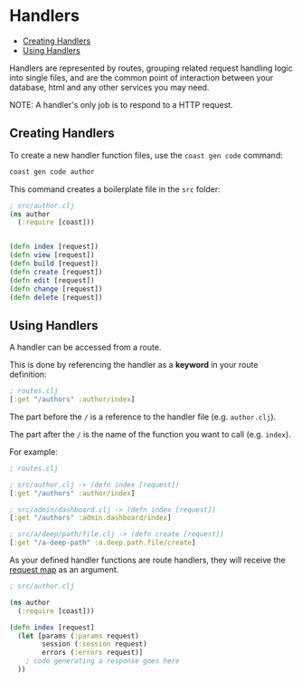 # Handlers

* [Creating Handlers](#user-content-creating-handlers)
* [Using Handlers](#user-content-using-handlers)

Handlers are represented by routes, grouping related request handling logic into single files, and are the common point of interaction between your database, html and any other services you may need.

NOTE: A handler's only job is to respond to a HTTP request.

## Creating Handlers

To create a new handler function files, use the `coast gen code` command:

```bash
coast gen code author
```

This command creates a boilerplate file in the `src` folder:

```clojure
; src/author.clj
(ns author
  (:require [coast]))


(defn index [request])
(defn view [request])
(defn build [request])
(defn create [request])
(defn edit [request])
(defn change [request])
(defn delete [request])
```

## Using Handlers

A handler can be accessed from a route.

This is done by referencing the handler as a **keyword** in your route definition:

```clojure
; routes.clj
[:get "/authors" :author/index]
```

The part before the `/` is a reference to the handler file (e.g. `author.clj`).

The part after the `/` is the name of the function you want to call (e.g. `index`).

For example:

```clojure
; routes.clj

; src/author.clj -> (defn index [request])
[:get "/authors" :author/index]

; src/admin/dashboard.clj -> (defn index [request])
[:get "/authors" :admin.dashboard/index]

; src/a/deep/path/file.clj -> (defn create [request])
[:get "/a-deep-path" :a.deep.path.file/create]
```

As your defined handler functions are route handlers, they will receive the [request map](/docs/request-lifecycle.md) as an argument.

```clojure
; src/author.clj

(ns author
  (:require [coast]))

(defn index [request]
  (let [params (:params request)
        session (:session request)
        errors (:errors request)]
    ; code generating a response goes here
  ))
```
